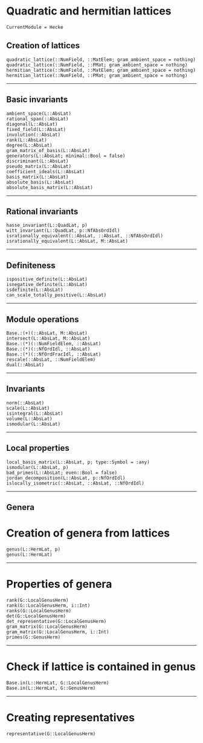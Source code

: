# Quadratic and hermitian lattices 
```@meta
CurrentModule = Hecke
```

## Creation of lattices

```@docs
quadratic_lattice(::NumField, ::MatElem; gram_ambient_space = nothing)
quadratic_lattice(::NumField, ::PMat; gram_ambient_space = nothing)
hermitian_lattice(::NumField, ::MatElem; gram_ambient_space = nothing)
hermitian_lattice(::NumField, ::PMat; gram_ambient_space = nothing)
```
---

## Basic invariants

```@docs
ambient_space(L::AbsLat)
rational_span(::AbsLat)
diagonal(L::AbsLat)
fixed_field(L::AbsLat)
involution(::AbsLat)
rank(L::AbsLat)
degree(L::AbsLat)
gram_matrix_of_basis(L::AbsLat)
generators(L::AbsLat; minimal::Bool = false)
discriminant(L::AbsLat)
pseudo_matrix(L::AbsLat)
coefficient_ideals(L::AbsLat)
basis_matrix(L::AbsLat)
absolute_basis(L::AbsLat)
absolute_basis_matrix(L::AbsLat)
```
---

## Rational invariants

```@docs
hasse_invariant(L::QuadLat, p)
witt_invariant(L::QuadLat, p::NfAbsOrdIdl)
isrationally_equivalent(::AbsLat, ::AbsLat, ::NfAbsOrdIdl)
isrationally_equivalent(L::AbsLat, M::AbsLat)
```
---

## Definiteness

```@docs
ispositive_definite(L::AbsLat)
isnegative_definite(L::AbsLat)
isdefinite(L::AbsLat)
can_scale_totally_positive(L::AbsLat)
```
---

## Module operations

```@docs
Base.:(+)(::AbsLat, M::AbsLat)
intersect(L::AbsLat, M::AbsLat)
Base.:(*)(::NumFieldElem, ::AbsLat)
Base.:(*)(::NfOrdIdl, ::AbsLat)
Base.:(*)(::NfOrdFracIdl, ::AbsLat)
rescale(::AbsLat, ::NumFieldElem)
dual(::AbsLat)
```
---

## Invariants

```@docs
norm(::AbsLat)
scale(L::AbsLat)
isintegral(L::AbsLat)
volume(L::AbsLat)
ismodular(L::AbsLat)
```
---

## Local properties

```@docs
local_basis_matrix(L::AbsLat, p; type::Symbol = :any)
ismodular(L::AbsLat, p)
bad_primes(L::AbsLat; even::Bool = false)
jordan_decomposition(L::AbsLat, p::NfOrdIdl)
islocally_isometric(::AbsLat, ::AbsLat, ::NfOrdIdl)
```
---

## Genera

# Creation of genera from lattices

```@docs
genus(L::HermLat, p)
genus(L::HermLat)
```
---

# Properties of genera

```@docs
rank(G::LocalGenusHerm)
rank(G::LocalGenusHerm, i::Int)
ranks(G::LocalGenusHerm)
det(G::LocalGenusHerm)
det_representative(G::LocalGenusHerm)
gram_matrix(G::LocalGenusHerm)
gram_matrix(G::LocalGenusHerm, i::Int)
primes(G::GenusHerm)
```
---

# Check if lattice is contained in genus

```@docs
Base.in(L::HermLat, G::LocalGenusHerm)
Base.in(L::HermLat, G::GenusHerm)
```
---

# Creating representatives

```@docs
representative(G::LocalGenusHerm)
```
